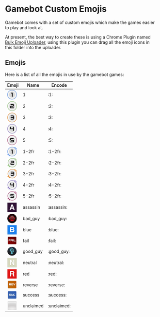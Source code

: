 # Gamebot Custom Emojis

Gamebot comes with a set of custom emojis which make the games easier to play and look at.

At present, the best way to create these is using a Chrome Plugin named [Bulk Emoji Uploader](https://chrome.google.com/webstore/detail/slack-emoji-tools/anchoacphlfbdomdlomnbbfhcmcdmjej), using this plugin you can drag all the emoji icons in this folder into the uploader.

## Emojis

Here is a list of all the emojis in use by the gamebot games:

| Emoji | Name | Encode |
| ----- | ---- | ------ |
|<img src="./1.png" alt="1" width="32" style="vertical-align: middle" /> | 1 | :1: |
|<img src="./2.png" alt="2" width="32" style="vertical-align: middle" /> | 2 | :2: |
|<img src="./3.png" alt="3" width="32" style="vertical-align: middle" /> | 3 | :3: |
|<img src="./4.png" alt="4" width="32" style="vertical-align: middle" /> | 4 | :4: |
|<img src="./5.png" alt="5" width="32" style="vertical-align: middle" /> | 5 | :5: |
|<img src="./1-2fr.png" alt="1-2fr" width="32" style="vertical-align: middle" /> | 1-2fr | :1-2fr: |
|<img src="./2-2fr.png" alt="2-2fr" width="32" style="vertical-align: middle" /> | 2-2fr | :2-2fr: |
|<img src="./3-2fr.png" alt="3-2fr" width="32" style="vertical-align: middle" /> | 3-2fr | :3-2fr: |
|<img src="./4-2fr.png" alt="4-2fr" width="32" style="vertical-align: middle" /> | 4-2fr | :4-2fr: |
|<img src="./5-2fr.png" alt="5-2fr" width="32" style="vertical-align: middle" /> | 5-2fr | :5-2fr: |
|<img src="./assassin.png" alt="assassin" width="32" style="vertical-align: middle" /> | assassin | :assassin: |
|<img src="./bad_guy.png" alt="bad_guy" width="32" style="vertical-align: middle" /> | bad_guy | :bad_guy: |
|<img src="./blue.png" alt="blue" width="32" style="vertical-align: middle" /> | blue | :blue: |
|<img src="./fail.png" alt="fail" width="32" style="vertical-align: middle" /> | fail | :fail: |
|<img src="./good_guy.png" alt="good_guy" width="32" style="vertical-align: middle" /> | good_guy | :good_guy: |
|<img src="./neutral.png" alt="neutral" width="32" style="vertical-align: middle" /> | neutral | :neutral: |
|<img src="./red.png" alt="red" width="32" style="vertical-align: middle" /> | red | :red: |
|<img src="./reverse.png" alt="reverse" width="32" style="vertical-align: middle" /> | reverse | :reverse: |
|<img src="./success.png" alt="success" width="32" style="vertical-align: middle" /> | success | :success: |
|<img src="./unclaimed.png" alt="unclaimed" width="32" style="vertical-align: middle" /> | unclaimed | :unclaimed: |

